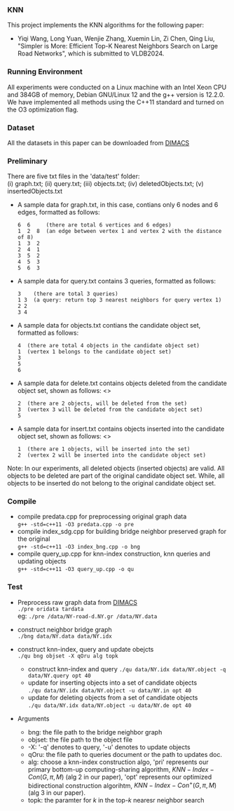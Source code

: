 ### KNN
This project implements the KNN algorithms for the following paper:
* Yiqi Wang, Long Yuan,  Wenjie Zhang, Xuemin Lin, Zi Chen, Qing Liu, "Simpler is More: Efficient Top-K Nearest Neighbors Search on Large Road Networks", which is submitted to VLDB2024.

### Running Environment

All experiments were conducted on a Linux machine with an Intel Xeon CPU and 384GB of memory, Debian GNU/Linux 12 and the g++ version is 12.2.0. We have implemented all methods using the C++11 standard and turned on the O3 optimization flag.

### Dataset

All the datasets in this paper can be downloaded from [DIMACS](http://www.diag.uniroma1.it/~challenge9/download.shtml) 

### Preliminary
There are five txt files in the 'data/test' folder: <br>
  (i) graph.txt; (ii) query.txt; (iii) objects.txt; (iv) deletedObjects.txt; (v) insertedObjects.txt <br>
* A sample data for graph.txt, in this case, contians only 6 nodes and 6 edges, formatted as follows: <br>
  ```
  6  6     (there are total 6 vertices and 6 edges) 
  1  2  8  (an edge between vertex 1 and vertex 2 with the distance of 8)
  1  3  2
  2  4  1
  3  5  2
  4  5  3
  5  6  3
* A sample data for query.txt contains 3 queries, formatted as follows: <br>
  ```
  3    (there are total 3 queries)
  1 3  (a query: return top 3 nearest neighbors for query vertex 1)
  2 2
  3 4
* A sample data for objects.txt contians the candidate object set, formatted as follows: <br>
  ```
  4  (there are total 4 objects in the candidate object set)
  1  (vertex 1 belongs to the candidate object set)
  3
  5
  6
* A sample data for delete.txt contains objects deleted from the candidate object set, shown as follows: <>
  ```
  2  (there are 2 objects, will be deleted from the set)
  3  (vertex 3 will be deleted from the candidate object set)
  5
* A sample data for insert.txt contains objects inserted into the candidate object set, shown as follows: <>
  ```
  1  (there are 1 objects, will be inserted into the set)
  2  (vertex 2 will be inserted into the candidate object set)
Note: In our experiments, all deleted objects (inserted objects) are valid. All objects to be deleted are part of the original candidate object set. While, all objects to be inserted do not belong to the original candidate object set.

### Compile

* compile predata.cpp for preprocessing original graph data <br>
  `g++ -std=c++11 -O3 predata.cpp -o pre`
* compile index_sdg.cpp for building bridge neighbor preserved graph for the original <br>
  `g++ -std=c++11 -O3 index_bng.cpp -o bng`
* compile query_up.cpp for knn-index construction, knn queries and updating objects <br>
  `g++ -std=c++11 -O3 query_up.cpp -o qu`
  
### Test
* Preprocess raw graph data from [DIMACS](http://www.diag.uniroma1.it/~challenge9/download.shtml) <br>
  `./pre oridata tardata` <br>
  eg: `./pre /data/NY-road-d.NY.gr /data/NY.data` <br>
  
* construct neighbor bridge graph <br>
  `./bng data/NY.data data/NY.idx` 
 
* construct knn-index, query and update obejcts <br>
  `./qu bng objset -X qOru alg topk`
  
  * construct knn-index and query
    `./qu data/NY.idx data/NY.object -q data/NY.query opt 40`
  * update for inserting objects into a set of candidate objects <br>
    `./qu data/NY.idx data/NY.object -u data/NY.in opt 40`
  * update for deleting objects from a set of candidate objects <br>
    `./qu data/NY.idx data/NY.object -u data/NY.de opt 40`

* Arguments
  * bng: the file path to the bridge neighbor graph
  * objset: the file path to the object file
  * -X: '-q' denotes to query, '-u' denotes to update objects
  * qOru: the file path to queries document or the path to updates doc.
  * alg: choose a knn-index construction algo, 'pri' represents our primary bottom-up computing-sharing algorithm, $KNN-Index-Con(G,\pi,M)$ (alg 2 in our paper), 'opt' represents our optimized bidirectional construction algorihtm, $KNN-Index-Con^+(G,\pi,M)$ (alg 3 in our paper).
  * topk: the paramter for $k$ in the top-$k$ nearesr neighbor search 

